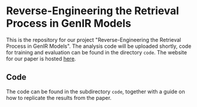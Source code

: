 # Reverse-Engineering the Retrieval Process in GenIR Models

This is the repository for our project "Reverse-Engineering the Retrieval Process in GenIR Models". The analysis code will be uploaded shortly, code for training and evaluation can be found in the directory `code`. The website for our paper is hosted [here](https://technion-cs-nlp.github.io/re-gen-ir/index.html).

## Code
The code can be found in the subdirectory `code`, together with a guide on how to replicate the results from the paper.
